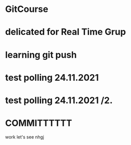 # GitCourse
# delicated for Real Time Grup
# learning git push
# test polling 24.11.2021
# test polling 24.11.2021 /2.         
# COMMITTTTTT
work
let's see
nhgj
